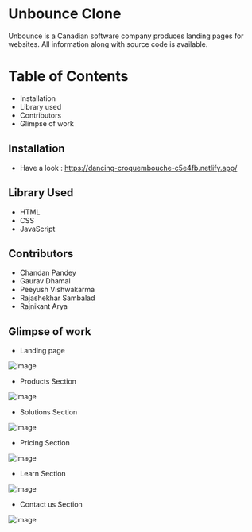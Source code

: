 # Unbounce Clone

Unbounce is a Canadian software company produces landing pages for websites. All information along with source code is available.

# Table of Contents
- Installation
- Library used
- Contributors
- Glimpse of work

## Installation
- Have a look : https://dancing-croquembouche-c5e4fb.netlify.app/

## Library Used
- HTML
- CSS
- JavaScript

## Contributors
- Chandan Pandey
- Gaurav Dhamal
- Peeyush Vishwakarma
- Rajashekhar Sambalad
- Rajnikant Arya

## Glimpse of work

- Landing page

![image](https://user-images.githubusercontent.com/86916671/192465443-e18eda6d-57e2-4fea-9b9b-62250c1a30e2.png)

- Products Section

![image](https://user-images.githubusercontent.com/86916671/192465743-cbe1505d-f969-4e88-ab0c-5f77c7b2ff1c.png)

- Solutions Section

![image](https://user-images.githubusercontent.com/86916671/192468173-4f70df65-992f-4d0f-a027-4077279e26c9.png)

- Pricing Section

![image](https://user-images.githubusercontent.com/86916671/192468652-a5e829a6-db29-42c6-8481-45249252c21e.png)

- Learn Section

![image](https://user-images.githubusercontent.com/86916671/192466787-c1fbe21a-06f5-4cf1-a8bb-b02ff74c89b0.png)

- Contact us Section

![image](https://user-images.githubusercontent.com/86916671/192466619-e9dfcb2b-8f05-4256-9043-ef6e57387123.png)


